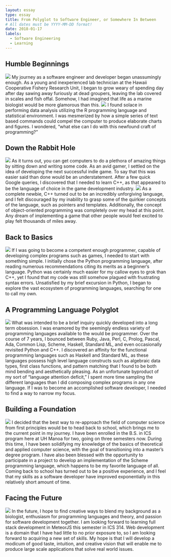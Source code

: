 ```yaml
---
layout: essay
type: essay
title: From Polyglot to Software Engineer, or Somewhere In Between
# All dates must be YYYY-MM-DD format!
date: 2018-01-17
labels:
  - Software Engineering
  - Learning
---
```


## Humble Beginnings

<img class="ui small left rounded floated image" src="../images/stinky-fish.jpg">
My journey as a software engineer and developer began unassumingly enough. As a young and inexperienced lab technician at the Hawaii Cooperative Fishery Research Unit, I began to grow weary of spending day after day sawing away furiously at dead groupers, leaving the lab covered in scales and fish offal. Somehow, I had imagined that life as a marine biologist would be more glamorous than this.

<img class="ui small right rounded floated image" src="../images/r-logo.jpeg">
I found solace in performing data analysis utilizing the R programming language and statistical environment. I was mesmerized by how a simple series of text based commands could compel the computer to produce elaborate charts and figures. I wondered, “what else can I do with this newfound craft of programming?”

## Down the Rabbit Hole

<img class="ui small left rounded floated image" src="../images/rabbit-hole.png">
As it turns out, you can get computers to do a plethora of amazing things by sitting down and writing some code. As an avid gamer, I settled on the idea of developing the next successful indie game. To say that this was easier said than done would be an understatement. After a few quick Google queries, I discovered that I needed to learn C++, as that appeared to be the language of choice in the game development industry. 

<img class="ui small right rounded floated image" src="../images/pointer-joke.jpg">
As a complete newbie, C++ turned out to be an incredibly unforgiving language, and I felt discouraged by my inability to grasp some of the quirkier concepts of the language, such as pointers and templates. Additionally, the concept of object-oriented programming was completely over my head at this point. Any dream of implementing a game that other people would feel excited to play felt thousands of miles away.

## Back to Basics

<img class="ui small left rounded floated image" src="../images/white-space.jpg">
If I was going to become a competent enough programmer, capable of developing complex programs such as games, I needed to start with something simple. I initially chose the Python programming language, after reading numerous recommendations citing its merits as a beginner’s language. Python was certainly much easier for my callow eyes to grok than C++, yet I found that my code was still somehow plagued with frustrating syntax errors. Unsatisfied by my brief excursion in Python, I began to explore the vast ecosystem of programming languages, searching for one to call my own. 

## A Programming Language Polyglot

<img class="ui small right rounded floated image" src="../images/first-class-function.png">
What was intended to be a brief inquiry quickly developed into a long term obsession. I was enamored by the seemingly endless variety of programming languages available to the would be programmer. Over the course of 7 years, I bounced between Ruby, Java, Perl, C, Prolog, Pascal, Ada, Common Lisp, Scheme, Haskell, Standard ML, and even occasionally revisited Python and C++. I discovered an affinity for the functional programming languages such as Haskell and Standard ML, as these languages possess high level language constructs such as algebraic data types, first class functions, and pattern matching that I found to be both mind bending and aesthetically pleasing. As an unfortunate byproduct of my sort of “language attention deficit,” I spent more time sampling the different languages than I did composing complex programs in any one language. If I was to become an accomplished software developer, I needed to find a way to narrow my focus.

## Building a Foundation

<img class="ui small left rounded floated image" src="../images/foundation.jpg">
I decided that the best way to re-approach the field of computer science from first principles would be to head back to school, which brings me to the current point in my journey. I have been enrolled in the B.S. in ICS program here at UH Manoa for two, going on three semesters now. During this time, I have been solidifying my knowledge of the basics of theoretical and applied computer science, with the goal of transitioning into a master’s degree program. I have also been blessed with the opportunity to participate in a project to develop an implementation of the Scheme programming language, which happens to be my favorite language of all. Coming back to school has turned out to be a positive experience, and I feel that my skills as a software developer have improved exponentially in this relatively short amount of time.

## Facing the Future

<img class="ui small right rounded floated image" src="../images/future.jpg">
In the future, I hope to find creative ways to blend my background as a biologist, enthusiasm for  programming languages and theory, and passion for software development together. I am looking forward to learning full stack development in MeteorJS this semester in ICS 314. Web development is a domain that I have had little to no prior exposure to, so I am looking forward to acquiring a new set of skills. My hope is that I will develop a modicum of good taste, intuition, and creative vision that will enable me to produce large scale applications that solve real world issues.
